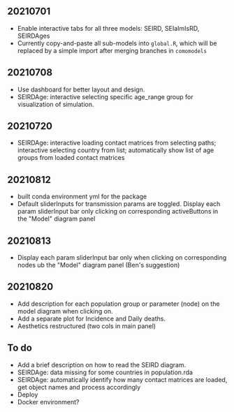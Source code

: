 ## 20210701
* Enable interactive tabs for all three models: SEIRD, SEIaImIsRD, SEIRDAges
* Currently copy-and-paste all sub-models into `global.R`, which will be replaced by a simple import after merging branches in `comomodels`

## 20210708
* Use dashboard for better layout and design.
* SEIRDAge: interactive selecting specific age_range group for visualization of simulation.

## 20210720
* SEIRDAge: interactive loading contact matrices from selecting paths; interactive selecting country from list; automatically show list of age groups from loaded contact matrices

## 20210812
* built conda environment yml for the package
* Default sliderInputs for transmission params are toggled. Display each param sliderInput bar only clicking on corresponding activeButtons in the "Model" diagram panel

## 20210813
* Display each param sliderInput bar only when clicking on corresponding nodes ub the "Model" diagram panel (Ben's suggestion)

## 20210820
* Add description for each population group or parameter (node) on the model diagram when clicking on.
* Add a separate plot for Incidence and Daily deaths.
* Aesthetics restructured (two cols in main panel)

## To do
* Add a brief description on how to read the SEIRD diagram.
* SEIRDAge: data missing for some countries in population.rda
* SEIRDAge: automatically identify how many contact matrices are loaded, get object names and process accordingly
* Deploy
* Docker environment?
